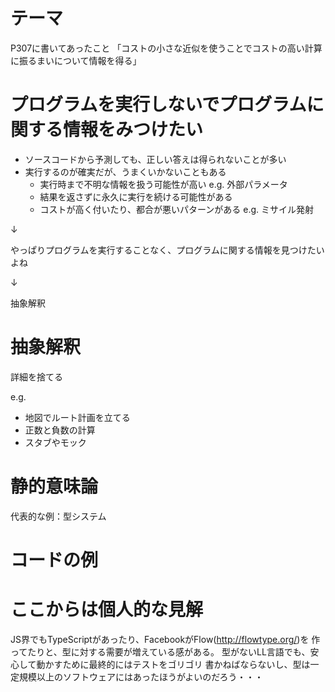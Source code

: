 # テーマ
P307に書いてあったこと
「コストの小さな近似を使うことでコストの高い計算に振るまいについて情報を得る」

# プログラムを実行しないでプログラムに関する情報をみつけたい
* ソースコードから予測しても、正しい答えは得られないことが多い
* 実行するのが確実だが、うまくいかないこともある
  * 実行時まで不明な情報を扱う可能性が高い e.g. 外部パラメータ
  * 結果を返さずに永久に実行を続ける可能性がある
  * コストが高く付いたり、都合が悪いパターンがある e.g. ミサイル発射

↓

やっぱりプログラムを実行することなく、プログラムに関する情報を見つけたいよね

↓

抽象解釈

# 抽象解釈
詳細を捨てる

e.g.
* 地図でルート計画を立てる
* 正数と負数の計算
* スタブやモック

# 静的意味論
代表的な例：型システム

# コードの例

# ここからは個人的な見解
JS界でもTypeScriptがあったり、FacebookがFlow(http://flowtype.org/)を
作ってたりと、型に対する需要が増えている感がある。
型がないLL言語でも、安心して動かすために最終的にはテストをゴリゴリ
書かねばならないし、型は一定規模以上のソフトウェアにはあったほうがよいのだろう・・・

